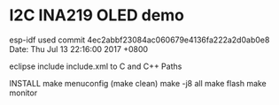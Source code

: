 I2C INA219 OLED demo
===========================

esp-idf used
	commit 4ec2abbf23084ac060679e4136fa222a2d0ab0e8
	Date:   Thu Jul 13 22:16:00 2017 +0800

eclipse
	include include.xml to C and C++ Paths

INSTALL
	make menuconfig
	(make clean)
	make -j8 all
	make flash
	make monitor




